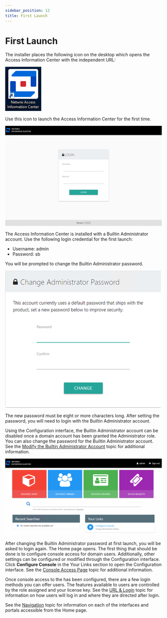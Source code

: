 ```yaml
---
sidebar_position: 12
title: First Launch
---
```


# First Launch

The installer places the following icon on the desktop which opens the Access Information Center with the independent URL:

![Desktop Icon](../../../../../../static/Content/Resources/Images/Access/InformationCenter/DesktopIcon.png "Desktop Icon")

Use this icon to launch the Access Information Center for the first time.

![AIC Login Page](../../../../../../static/Content/Resources/Images/Access/InformationCenter/Admin/LoginPage.png "AIC Login Page")

The Access Information Center is installed with a Builtin Administrator account. Use the following login credential for the first launch:

* Username: admin
* Password: sb

You will be prompted to change the Builtin Administrator password.

![Change Administrator Password propmt](../../../../../../static/Content/Resources/Images/Access/InformationCenter/Admin/ChangeAdminPassword.png "Change Administrator Password propmt")

The new password must be eight or more characters long. After setting the password, you will need to login with the Builtin Administrator account.

Using the Configuration interface, the Builtin Administrator account can be disabled once a domain account has been granted the Administrator role. You can also change the password for the Builtin Administrator account. See the [Modify the Builtin Administrator Account](Configuration/ConsoleAccess#Modify "Modify the Builtin Administrator Account") topic for additional information.

![Home page for the Builtin Admin account on first launch](../../../../../../static/Content/Resources/Images/Access/InformationCenter/Admin/BuiltinAdminHome.png "Home page for the Builtin Admin account on first launch")

After changing the Builtin Administrator password at first launch, you will be asked to login again. The Home page opens. The first thing that should be done is to configure console access for domain users. Additionally, other settings can be configured or modified through the Configuration interface. Click **Configure Console** in the Your Links section to open the Configuration interface. See the [Console Access Page](Configuration/ConsoleAccess "Console Access Page") topic for additional information.

Once console access to the has been configured, there are a few login methods you can offer users. The features available to users are controlled by the role assigned and your license key. See the [URL & Login](Login "URL & Login") topic for information on how users will log in and where they are directed after login.

See the [Navigation](Navigate "Navigation") topic for information on each of the interfaces and portals accessible from the Home page.